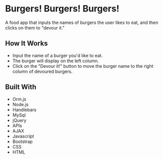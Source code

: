 # Burgers! Burgers! Burgers!

A food app that inputs the names of burgers the user likes to eat, and then clicks on them to "devour it."

## How It Works

* Input the name of a burger you'd like to eat.
* The burger will display on the left column.
* Click on the "Devour it!" button to move the burger name to the right column of devoured burgers.

## Built With

* Orm.js
* Node.js
* Handlebars
* MySql
* jQuery
* APIs
* AJAX
* Javascript
* Bootstrap
* CSS
* HTML


